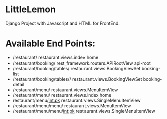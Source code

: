 # LittleLemon
Django Project with Javascript and HTML for FrontEnd.

# Available End Points:
  * /restaurant/    restaurant.views.index  home
  * /restaurant/booking/    rest_framework.routers.APIRootView      api-root
  * /restaurant/booking/tables/     restaurant.views.BookingViewSet booking-list
  * /restaurant/booking/tables/<pk>/        restaurant.views.BookingViewSet booking-detail
  * /restaurant/menu/       restaurant.views.MenuItemView
  * /restaurant/menu/       restaurant.views.index  home
  * restaurant/menu/<int:pk>       restaurant.views.SingleMenuItemView
  * /restaurant/menu/menu/  restaurant.views.MenuItemView
  * /restaurant/menu/menu/<int:pk>  restaurant.views.SingleMenuItemView
